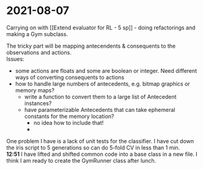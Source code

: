# 2021-08-07
Carrying on with [[Extend evaluator for RL - 5 sp]] - doing refactorings and making a Gym subclass.

The tricky part will be mapping antecendents & consequents to the observations and actions.  
Issues:
- some actions are floats and some are boolean or integer.  Need different ways of converting consequents to actions
- how to handle large numbers of antecedents, e.g. bitmap graphics or memory maps?
    - write a function to convert them to a large list of Antecedent instances?  
    - have parameterizable Antecedents that can take ephemeral constants for the memory location?
        - no idea how to include that!
        -   

One problem I have is a lack of unit tests for the classifier.     I have cut down the iris script to 5 generations so can do 5-fold CV in less than 1 min.  
**12:51** I have lifted and shifted common code into a base class in a new file.    I think I am ready to create the GymRunner class after lunch.



